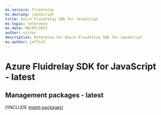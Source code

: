 ```yaml
---
ms.service: fluidrelay
ms.devlang: javascript
title: Azure Fluidrelay SDK for JavaScript
ms.topic: reference
ms.data: 08/05/2022
author: xirzec
description: Reference for Azure Fluidrelay SDK for JavaScript
ms.author: jeffish
---
```

# Azure Fluidrelay SDK for JavaScript - latest

## Management packages - latest
[!INCLUDE [mgmt-packages](fluidrelay-mgmt-index.md)]